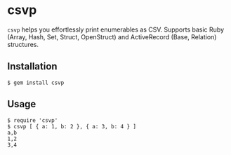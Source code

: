 # csvp

`csvp` helps you effortlessly print enumerables as CSV. Supports basic Ruby (Array, Hash, Set, Struct, OpenStruct) and ActiveRecord (Base, Relation) structures.

## Installation

```
$ gem install csvp
```

## Usage

```
$ require 'csvp'
$ csvp [ { a: 1, b: 2 }, { a: 3, b: 4 } ]
a,b
1,2
3,4
```
